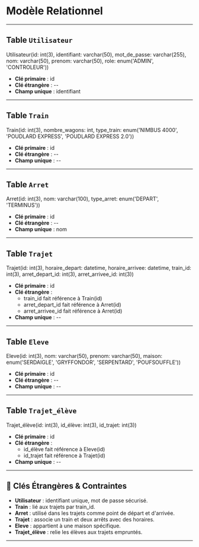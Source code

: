 # Modèle Relationnel

---

## Table `Utilisateur`
Utilisateur(id: int(3), identifiant: varchar(50), mot_de_passe: varchar(255), nom: varchar(50), prenom: varchar(50), role: enum('ADMIN', 'CONTROLEUR'))  
- **Clé primaire** : id  
- **Clé étrangère** : --  
- **Champ unique** : identifiant  

---

## Table `Train`
Train(id: int(3), nombre_wagons: int, type_train: enum('NIMBUS 4000', 'POUDLARD EXPRESS', 'POUDLARD EXPRESS 2.0'))  
- **Clé primaire** : id  
- **Clé étrangère** : --  
- **Champ unique** : --  

---

## Table `Arret`
Arret(id: int(3), nom: varchar(100), type_arret: enum('DEPART', 'TERMINUS'))  
- **Clé primaire** : id  
- **Clé étrangère** : --  
- **Champ unique** : nom  

---

## Table `Trajet`
Trajet(id: int(3), horaire_depart: datetime, horaire_arrivee: datetime, train_id: int(3), arret_depart_id: int(3), arret_arrivee_id: int(3))  
- **Clé primaire** : id  
- **Clé étrangère** :  
  - train_id fait référence à Train(id)  
  - arret_depart_id fait référence à Arret(id)  
  - arret_arrivee_id fait référence à Arret(id)  
- **Champ unique** : --  

---

## Table `Eleve`
Eleve(id: int(3), nom: varchar(50), prenom: varchar(50), maison: enum('SERDAIGLE', 'GRYFFONDOR', 'SERPENTARD', 'POUFSOUFFLE'))  
- **Clé primaire** : id  
- **Clé étrangère** : --  
- **Champ unique** : --  

---

## Table `Trajet_élève`
Trajet_élève(id: int(3), id_élève: int(3), id_trajet: int(3))  
- **Clé primaire** : id  
- **Clé étrangère** :  
  - id_élève fait référence à Eleve(id)  
  - id_trajet fait référence à Trajet(id)  
- **Champ unique** : --  

---

## 🔗 Clés Étrangères & Contraintes  
- **Utilisateur** : identifiant unique, mot de passe sécurisé.  
- **Train** : lié aux trajets par train_id.  
- **Arret** : utilisé dans les trajets comme point de départ et d'arrivée.  
- **Trajet** : associe un train et deux arrêts avec des horaires.  
- **Eleve** : appartient à une maison spécifique.  
- **Trajet_élève** : relie les élèves aux trajets empruntés.  

---
